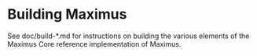 Building Maximus
=============

See doc/build-*.md for instructions on building the various
elements of the Maximus Core reference implementation of Maximus.
